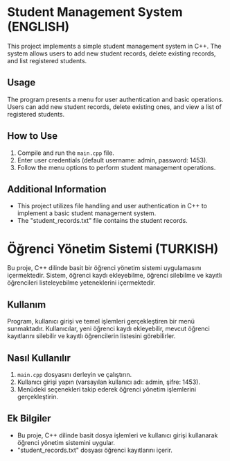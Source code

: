 # Student Management System (ENGLISH)

This project implements a simple student management system in C++. The system allows users to add new student records, delete existing records, and list registered students.

## Usage

The program presents a menu for user authentication and basic operations. Users can add new student records, delete existing ones, and view a list of registered students.

## How to Use

1. Compile and run the `main.cpp` file.
2. Enter user credentials (default username: admin, password: 1453).
3. Follow the menu options to perform student management operations.

## Additional Information

- This project utilizes file handling and user authentication in C++ to implement a basic student management system.
- The "student_records.txt" file contains the student records.



# Öğrenci Yönetim Sistemi (TURKISH)

Bu proje, C++ dilinde basit bir öğrenci yönetim sistemi uygulamasını içermektedir. Sistem, öğrenci kaydı ekleyebilme, öğrenci silebilme ve kayıtlı öğrencileri listeleyebilme yeteneklerini içermektedir.

## Kullanım

Program, kullanıcı girişi ve temel işlemleri gerçekleştiren bir menü sunmaktadır. Kullanıcılar, yeni öğrenci kaydı ekleyebilir, mevcut öğrenci kayıtlarını silebilir ve kayıtlı öğrencilerin listesini görebilirler.

## Nasıl Kullanılır

1. `main.cpp` dosyasını derleyin ve çalıştırın.
2. Kullanıcı girişi yapın (varsayılan kullanıcı adı: admin, şifre: 1453).
3. Menüdeki seçenekleri takip ederek öğrenci yönetim işlemlerini gerçekleştirin.

## Ek Bilgiler

- Bu proje, C++ dilinde basit dosya işlemleri ve kullanıcı girişi kullanarak öğrenci yönetim sistemini uygular.
- "student_records.txt" dosyası öğrenci kayıtlarını içerir.

